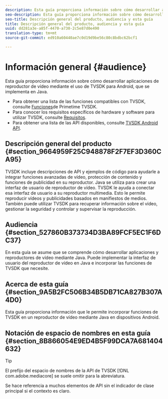 ```yaml
---
description: Esta guía proporciona información sobre cómo desarrollar aplicaciones de reproductor de vídeo mediante el uso de TVSDK para Android, que se implementa en Java.
seo-description: Esta guía proporciona información sobre cómo desarrollar aplicaciones de reproductor de vídeo mediante el uso de TVSDK para Android, que se implementa en Java.
seo-title: Descripción general del producto, audiencia y esta guía
title: Descripción general del producto, audiencia y esta guía
uuid: dd281a3e-a85f-4470-a730-2c5e87d0e490
translation-type: tm+mt
source-git-commit: ed910a60440ae7c0d19d9be56c80c8bdbc62bcf1

---
```



# Información general {#audience}

Esta guía proporciona información sobre cómo desarrollar aplicaciones de reproductor de vídeo mediante el uso de TVSDK para Android, que se implementa en Java.

<!--<a id="section_FC24E86A2E6442B8A3769160769BBDFA"></a>-->

* Para obtener una lista de las funciones compatibles con TVSDK, consulte [Funciones](../../../tvsdk-3x-android-prog/android-3x-introduction/overview-prod-audience-guide/android-3x-overview-of-the-player.md)de Primetime TVSDK.
* Para conocer los requisitos específicos de hardware y software para utilizar TVSDK, consulte [Requisitos](../../../tvsdk-3x-android-prog/android-3x-introduction/android-3x-requirements.md).
* Para obtener una lista de las API disponibles, consulte [TVSDK Android API](https://help.adobe.com/en_US/primetime/api/psdk/javadoc3.5/index.html).

## Descripción general del producto {#section_9664959F25C948878F2F7EF3D360CA95}

TVSDK incluye descripciones de API y ejemplos de código para ayudarle a integrar funciones avanzadas de vídeo, protección de contenido y funciones de publicidad en su reproductor. Java se utiliza para crear una interfaz de usuario de reproductor de vídeo. TVSDK le ayuda a conectar esa interfaz de usuario a su reproductor multimedia. Esto le permite reproducir vídeos y publicidades basados en manifiestos de medios. También puede utilizar TVSDK para recuperar información sobre el vídeo, gestionar la seguridad y controlar y supervisar la reproducción.

## Audiencia {#section_527860B373734D3BA89FCF5EC1F6DC37}

En esta guía se asume que se comprende cómo desarrollar aplicaciones y reproductores de vídeo mediante Java. Puede implementar la interfaz de usuario del reproductor de vídeo en Java e incorporar las funciones de TVSDK que necesite.

## Acerca de esta guía {#section_9A5B2FC506B34B5DB71CA827B307A4D0}

Esta guía proporciona información que le permite incorporar funciones de TVSDK en un reproductor de vídeo mediante Java en dispositivos Android.

## Notación de espacio de nombres en esta guía {#section_8B866054E9ED4B5F99DCA7A681404632}

>[!TIP]
>
>El prefijo del espacio de nombres de la API de TVSDK [!DNL com.adobe.mediacore] se suele omitir para la abreviatura.
>
>Se hace referencia a muchos elementos de API sin el indicador de clase principal si el contexto es claro.
